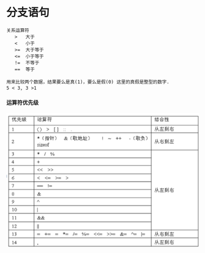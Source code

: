 # 分支语句

```
关系运算符
   >   大于
   <   小于
   >=  大于等于
   <=  小于等于
   !=  不等于
   ==  等于

用来比较两个数据，结果要么是真(1)，要么是假(0) 这里的真假是整型的数字.
5 < 3, 3 >1 
```

#### 运算符优先级

![](/assets/yunsuanfuyouxianji.png)



